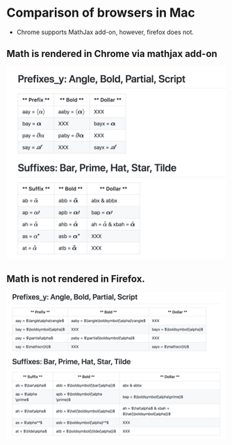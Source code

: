<!-- #===============================* -->
<!-- # Author: Bhishan Poudel
<!-- # Date  : Apr 3, 2018
<!-- #===============================* -->
# Comparison of browsers in Mac

- Chrome supports MathJax add-on, however, firefox does not.

## Math is rendered in Chrome via mathjax add-on
![comparison](chrome_mathjax.png)

## Math is not rendered in Firefox.  
![comparison](firefox_nomathjax.png)
